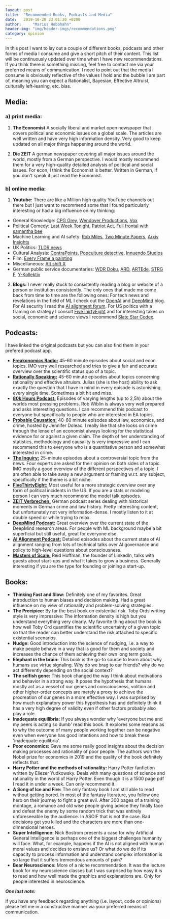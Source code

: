 ```yaml
---
layout: post
title:  "Recommended Books, Podcasts and Media"
date:   2019-10-20 23:01:30 +0200
author:     "Marius Hobbhahn"
header-img: "img/header-imgs/recommendations.png"
category: opinion
---
```


In this post I want to lay out a couple of different books, podcasts and other forms of media I consume and give a short pitch of their content. This list will be continuously updated over time when I have new recommendations. If you think there is something missing, feel free to contact me via your preferred means of communication. I need to point out that the media I consume is obviously reflective of the values I hold and the bubble I am part of, meaning you can expect a Rationalist, Bayesian, Effective Altruist, culturally left-leaning, etc. bias.

## **Media:**

### a) print media:

1. **The Economist** A socially liberal and market open newspaper that covers political and economic issues on a global scale. The articles are well written and have very high information density. Very good to keep updated on all major things happening around the world.

2. **Die ZEIT** A german newspaper covering all major issues around the world, mostly from a German perspective. I would mostly recommend them for a very high-quality detailed analysis of political and social issues. For econ, I think the Economist is better. Written in German, if you don't speak it just read the Economist.

### b) online media:

1. **Youtube:** There are like a Million high quality YouTube channels out there but I just want to recommend some that I found particularly interesting or had a big influence on my thinking:
  * General Knowledge: <a href='https://www.youtube.com/user/CGPGrey'>CPG Grey</a>, <a href='https://www.youtube.com/user/Wendoverproductions'>Wendover Productions</a>, <a href='https://www.youtube.com/user/voxdotcom'>Vox</a>
  * Political Comedy: <a href='https://www.youtube.com/user/LastWeekTonight'>Last Week Tonight</a>, <a href='https://www.youtube.com/channel/UCarEovlrD9QY-fy-Z6apIDQ'>Patriot Act</a>,  <a href='https://www.youtube.com/channel/UC18vz5hUUqxbGvym9ghtX_w'>Full frontal with samantha bee</a>
  * Machine Learning and AI safety: <a href='https://www.youtube.com/channel/UCLB7AzTwc6VFZrBsO2ucBMg'>Rob Miles</a>, <a href='https://www.youtube.com/user/keeroyz'>Two Minute Papers</a>, <a href='https://www.youtube.com/channel/UCNIkB2IeJ-6AmZv7bQ1oBYg'>Arxiv Insights</a>
  * UK Politics: <a href='https://www.youtube.com/channel/UCSMqateX8OA2s1wsOR2EgJA'>TLDR news</a>
  * Cultural Analysis: <a href='https://www.youtube.com/user/ContraPoints'>ContraPoints</a>, <a href='https://www.youtube.com/user/rebelliouspixels'>Popculture detective</a>, <a href='https://www.youtube.com/channel/UC5fdssPqmmGhkhsJi4VcckA'>Innuendo Studios</a>
  * Film: <a href='https://www.youtube.com/user/everyframeapainting'>Every Frame a painting</a>
  * Miscellaneous: <a href='https://www.youtube.com/user/JaiWbio'>Alt shift X</a>
  * German public service documentaries: <a href='https://www.youtube.com/channel/UCUuab1dctZzN5ZmRmQnTzkg'>WDR Doku</a>, <a href='https://www.youtube.com/user/ARD'>ARD</a>, <a href='https://www.youtube.com/user/ARTEde'>ARTEde</a>, <a href='https://www.youtube.com/channel/UCfa7jJFYnn3P5LdJXsFkrjw'>STRG F</a>, <a href='https://www.youtube.com/channel/UCLoWcRy-ZjA-Erh0p_VDLjQ'>Y-Kollektiv</a>

2. **Blogs:** I never really stuck to consistently reading a blog or website of a person or institution consistently. The only ones that made me come back from time to time are the following ones: For tech news and revelations in the field of ML I check out the <a href='https://openai.com/blog/'>OpenAI</a> and <a href='https://deepmind.com/blog'>DeepMind</a> blog. For AI security I read the <a href='https://www.alignmentforum.org/'>AI alignment forum</a>. For US politics with a framing on strategy I consult <a href='https://fivethirtyeight.com/'>FiveThirtyEight</a> and for interesting takes on social, economic and science views I recommend <a href='https://slatestarcodex.com/'>Slate Star Codex</a>.


## **Podcasts:**

I have linked the original podcasts but you can also find them in your prefered podcast app. 

- <a href='https://freakonomics.com/archive/'><strong>Freakonomics Radio:</strong></a> 45-60 minute episodes about social and econ topics. IMO very well researched and tries to give a fair and accurate overview over the scientific status quo of a topic.
- <a href='http://rationallyspeakingpodcast.org/archive/'><strong>Rationally Speaking:</strong></a> 45-60 minute episodes about topics concerning rationality and effective altruism. Julias (she is the host) ability to ask exactly the question that I have in mind in every episode is astonishing every single time. Sometimes a bit hit and miss.
- <a href='https://80000hours.org/podcast/'><strong>80k Hours Podcast:</strong></a> Episodes of varying lengths (up to 2,5h) about the worlds most pressing problems. Rob Wiblin is always very well prepared and asks interesting questions. I can recommend this podcast to everyone but specifically to people who are interested in EA topics. 
- <a href='https://www.probablecausation.com/podcasts'><strong>Probable Causation:</strong></a> 40-60 minute episodes about law, economics, and crime, hosted by Jennifer Doleac. I really like that she looks on crime through the lense of an economist always looking for the statistical evidence for or against a given claim. The depth of her understanding of statistics, methodology and causality is very impressive and I can recommend this to everyone who is a quantitative person and somewhat interested in crime. 
- <a href='https://www.bbc.co.uk/programmes/p029399x/episodes/downloads'><strong>The Inquiry:</strong></a> 25-minute episodes about a controversial topic from the news. Four experts are asked for their opinion on both sides of a topic. IMO mostly a good overview of the different perspectives of a topic. I am often able to take away a new argument or framing w.r.t. any subject, specifically if the theme is a bit niche.
- <a href='https://fivethirtyeight.com/podcasts/'><strong>FiveThirtyEight:</strong></a> Most useful for a more strategic overview over any form of political incidents in the US. If you are a stats or modeling person I can very much recommend the model talk episodes.
- <a href='https://www.zeit.de/serie/verbrechen'><strong>ZEIT Verbrechen:</strong></a> German podcast series dealing with historical moments in German crime and law history. Pretty interesting content, but unfortunately not very information-dense. I mostly listen to it at double speed or while trying to relax.
- <a href='https://deepmind.com/learning-resources/deepmind-the-podcast'><strong>DeepMind Podcast:</strong></a> Great overview over the current state of the DeepMind research areas. For people with ML background maybe a bit superficial but still useful, great for everyone else.
- <a href='https://futureoflife.org/ai-alignment-podcast/'><strong>AI Alignment Podcast:</strong></a> Detailed episodes about the current state of AI alignment ranging from lots of technical talks over AI governance and policy to high-level questions about consciousness.
- <a href='https://mastersofscale.com/'><strong>Masters of Scale:</strong></a> Reid Hoffman, the founder of LinkedIn, talks with guests about start-ups and what it takes to grow a business. Generally interesting if you are the type for founding or joining a start-up.


## **Books:**
- **Thinking Fast and Slow:** Definitely one of my favorites. Great introduction to human biases and decision making. Had a great influence on my view of rationality and problem-solving strategies.
- **The Precipice:** By far the best book on existential risk. Toby Ords writing style is very impressive: The information density is high but you understand everything very clearly. My favorite thing about the book is how well Toby Ord quantifies the scientific uncertainty of a given topic so that the reader can better understand the risk attached to specific existential scenarios. 
- **Nudge:** Good introduction into the science of nudging, i.e. a way to make people behave in a way that is good for them and society and increases the chance of them achieving their own long term goals.
- **Elephant in the brain:** This book is the go-to source to learn about why humans use virtue signaling. Why do we brag to our friends? why do we act differently depending on the social context?
- **The selfish gene:** This book changed the way I think about motivations and behavior in a strong way. It poses the hypothesis that humans mostly act as a vessel of our genes and consciousness, volition and other higher-order concepts are merely a proxy to achieve the procreation of our genes in a more effective way. I was surprised by how much explanatory power this hypothesis has and definitely think it has a very high degree of validity even if other factors probably also play a role.
- **Inadequate equilibria:** If you always wonder why 'everyone but me and my peers is acting so dumb' read this book. It explores some reasons as to why the outcome of many people working together can be negative even when everyone has good intentions and how to break these 'inadequate equilibria'.
- **Poor economics:** Gave me some really good insights about the decision making processes and rationality of poor people. The authors won the Nobel prize for economics in 2019 and the quality of the book definitely reflects that.
- **Harry Potter and the methods of rationality:** Harry Potter fanfiction written by Eliezer Yudkowsky. Deals with many questions of science and rationality in the world of Harry Potter. Even though it is a 1500 page pdf I read it in under a week. Can only recommend it.
- **A Song of Ice and Fire:** The only fantasy book I am still able to read without getting bored. In most of the fantasy literature, you follow one hero on their journey to fight a great evil. After 300 pages of a training montage, a romance and old wise people giving advice they finally face and defeat the enemy by some random trick that was entirely unforeseeable by the audience. In ASOIF that is not the case. Bad decisions get you killed and the characters are more than one-dimensional heroes.
- **Super Intelligence:** Nick Bostrom presents a case for why Artificial General Intelligence is perhaps one of the biggest challenges humanity will face. What, for example, happens if the AI is not aligned with human moral values and decides to enslave us? Or what do we do if its capacity to process information and understand complex information is so large that it suffers tremendous amounts of pain?
- **Bear Neuroscience:** More of a niche recommendation. It was the lecture book for my neuroscience classes but I was surprised by how easy it is to read and how well made the graphics and explanations are. Only for people interested in neuroscience.

***One last note:***

If you have any feedback regarding anything (i.e. layout, code or opinions) please tell me in a constructive manner via your preferred means of communication.




